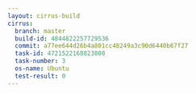 ```yaml
---
layout: cirrus-build
cirrus:
  branch: master
  build-id: 4844822257729536
  commit: a77ee644d26b4a801cc48249a3c90d6440b67f27
  task-id: 4721522168823808
  task-number: 3
  os-name: Ubuntu
  test-result: 0
---
```

